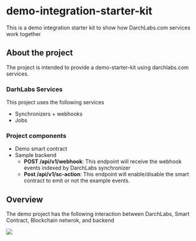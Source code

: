 # demo-integration-starter-kit
This is a demo integration starter kit to show how DarchLabs.com services work together


## About the project

The project is intended to provide a demo-starter-kit using darchlabs.com services.

### DarhLabs Services

This project uses the following services


* Synchronizers + webhooks
* Jobs

### Project components

* Demo smart contract
* Sample backend
	* **POST /api/v1/webhook**: This 	endpoint will receive the webhook events indexed by DarchLabs synchronizer
	* **Post /api/v1/sc-action**: This endpoint will enable/disable the smart contract to emit or not the example events.

	
## Overview

The demo project has the following interaction between DarchLabs, Smart Contract, Blockchain netwrok, and backend

![](https://i.imgur.com/cFFHFba.png)
